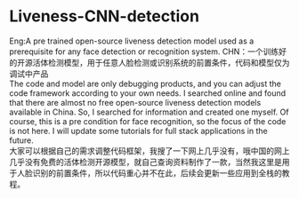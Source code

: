 # Liveness-CNN-detection
Eng:A pre trained open-source liveness detection model used as a prerequisite for any face detection or recognition system. CHN：一个训练好的开源活体检测模型，用于任意人脸检测或识别系统的前置条件，代码和模型仅为调试中产品  
The code and model are only debugging products, and you can adjust the code framework according to your own needs. I searched online and found that there are almost no free open-source liveness detection models available in China. So, I searched for information and created one myself. Of course, this is a pre condition for face recognition, so the focus of the code is not here. I will update some tutorials for full stack applications in the future.  
大家可以根据自己的需求调整代码框架，我搜了一下网上几乎没有，哦中国的网上几乎没有免费的活体检测开源模型，就自己查询资料制作了一款，当然我这里是用于人脸识别的前置条件，所以代码重心并不在此，后续会更新一些应用到全栈的教程。
